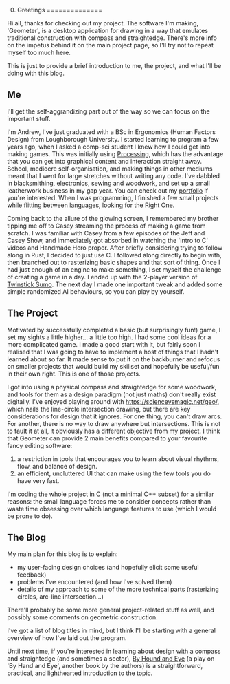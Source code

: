 00. Greetings
==============

Hi all, thanks for checking out my project. The software I'm making, 'Geometer', is a desktop application for drawing in a way that emulates traditional construction with compass and straightedge. There's more info on the impetus behind it on the main project page, so I'll try not to repeat myself too much here.

This is just to provide a brief introduction to me, the project, and what I'll be doing with this blog.


Me
--

I'll get the self-aggrandizing part out of the way so we can focus on the important stuff.

I'm Andrew, I've just graduated with a BSc in Ergonomics (Human Factors Design) from Loughborough University. I started learning to program a few years ago, when I asked a comp-sci student I knew how I could get into making games. This was initially using [Processing](https://processing.org/), which has the advantage that you can get into graphical content and interaction straight away. School, mediocre self-organisation, and making things in other mediums meant that I went for large stretches without writing any code. I've dabbled in blacksmithing, electronics, sewing and woodwork, and set up a small leatherwork business in my gap year. You can check out my [portfolio](http://andrewreece.co.uk/) if you're interested. When I was programming, I finished a few small projects while flitting between languages, looking for the Right One. 

Coming back to the allure of the glowing screen, I remembered my brother tipping me off to Casey streaming the process of making a game from scratch. I was familiar with Casey from a few episodes of the Jeff and Casey Show, and immediately got absorbed in watching the 'Intro to C' videos and Handmade Hero proper. After briefly considering trying to follow along in Rust, I decided to just use C. I followed along directly to begin with, then branched out to rasterizing basic shapes and that sort of thing. Once I had just enough of an engine to make something, I set myself the challenge of creating a game in a day. I ended up with the 2-player version of [Twinstick Sumo](https://github.com/azmr/twinstick-sumo). The next day I made one important tweak and added some simple randomized AI behaviours, so you can play by yourself.


The Project
-----------

Motivated by successfully completed a basic (but surprisingly fun!) game, I set my sights a little higher... a little too high. I had some cool ideas for a more complicated game. I made a good start with it, but fairly soon I realised that I was going to have to implement a host of things that I hadn't learned about so far. It made sense to put it on the backburner and refocus on smaller projects that would build my skillset and hopefully be useful/fun in their own right. This is one of those projects.

I got into using a physical compass and straightedge for some woodwork, and tools for them as a design paradigm (not just maths) don't really exist digitally. I've enjoyed playing around with https://sciencevsmagic.net/geo/, which nails the line-circle intersection drawing, but there are key considerations for design that it ignores. For one thing, you can't draw arcs. For another, there is no way to draw anywhere but intersections. This is not to fault it at all, it obviously has a different objective from my project. I think that Geometer can provide 2 main benefits compared to your favourite fancy editing software:

 1) a restriction in tools that encourages you to learn about visual rhythms, flow, and balance of design.
 2) an efficient, uncluttered UI that can make using the few tools you do have very fast.

I'm coding the whole project in C (not a minimal C++ subset) for a similar reasons: the small language forces me to consider concepts rather than waste time obsessing over which language features to use (which I would be prone to do).


The Blog
--------

My main plan for this blog is to explain:
- my user-facing design choices (and hopefully elicit some useful feedback)
- problems I've encountered (and how I've solved them)
- details of my approach to some of the more technical parts (rasterizing circles, arc-line intersection...)

There'll probably be some more general project-related stuff as well, and possibly some comments on geometric construction.

I've got a list of blog titles in mind, but I think I'll be starting with a general overview of how I've laid out the program.

Until next time, if you're interested in learning about design with a compass and straightedge (and sometimes a sector), [By Hound and Eye](https://lostartpress.com/collections/books/products/by-hound-eye) (a play on 'By Hand and Eye', another book by the authors) is a straightforward, practical, and lighthearted introduction to the topic.
